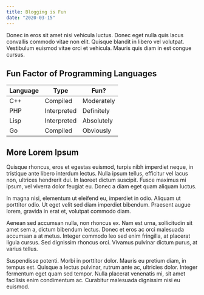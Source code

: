 ```yaml
---
title: Blogging is Fun
date: "2020-03-15"
---
```


Donec in eros sit amet nisi vehicula luctus. Donec eget nulla quis lacus convallis commodo vitae non elit. Quisque blandit in libero vel volutpat. Vestibulum euismod vitae orci et vehicula. Mauris quis diam in est congue cursus.

## Fun Factor of Programming Languages

Language  | Type         | Fun?
----------|--------------|------
C++       | Compiled     | Moderately
PHP       | Interpreted  | Definitely
Lisp      | Interpreted  | Absolutely
Go        | Compiled     | Obviously

## More Lorem Ipsum

Quisque rhoncus, eros et egestas euismod, turpis nibh imperdiet neque, in tristique ante libero interdum lectus. Nulla ipsum tellus, efficitur vel lacus non, ultrices hendrerit dui. In laoreet dictum suscipit. Fusce maximus mi ipsum, vel viverra dolor feugiat eu. Donec a diam eget quam aliquam luctus.

In magna nisi, elementum ut eleifend eu, imperdiet in odio. Aliquam ut porttitor odio. Ut eget velit sed diam imperdiet bibendum. Praesent augue lorem, gravida in erat et, volutpat commodo diam.

Aenean sed accumsan nulla, non rhoncus ex. Nam est urna, sollicitudin sit amet sem a, dictum bibendum lectus. Donec et eros ac orci malesuada accumsan a at metus. Integer commodo leo sed enim fringilla, at placerat ligula cursus. Sed dignissim rhoncus orci. Vivamus pulvinar dictum purus, at varius tellus.

Suspendisse potenti. Morbi in porttitor dolor. Mauris eu pretium diam, in tempus est. Quisque a lectus pulvinar, rutrum ante ac, ultricies dolor. Integer fermentum eget quam sed tempor. Nulla placerat venenatis mi, sit amet facilisis enim condimentum ac. Curabitur malesuada dignissim nisi eu euismod.
